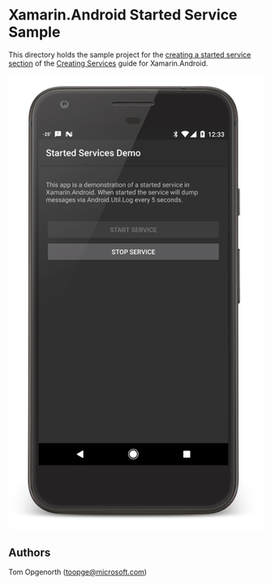 # Xamarin.Android Started Service Sample

This directory holds the sample project for the [creating a started service section](https://developer.xamarin.com/guides/android/application_fundamentals/services/creating-a-service/started-services/) of the [Creating Services](https://developer.xamarin.com/guides/android/application_fundamentals/services/) guide for Xamarin.Android. 

![](./Screenshots/started-service.png)

## Authors

Tom Opgenorth (toopge@microsoft.com)
